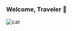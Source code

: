 ### Welcome, Traveler 👋 

![cat](https://user-images.githubusercontent.com/4527432/121690483-3109e700-cac6-11eb-99bb-d3e717fd5182.gif)

<!--
**samiuelson/samiuelson** is a ✨ _special_ ✨ repository because its `README.md` (this file) appears on your GitHub profile.

Here are some ideas to get you started:

- 🔭 I’m currently working on ...
- 🌱 I’m currently learning ...
- 👯 I’m looking to collaborate on ...
- 🤔 I’m looking for help with ...
- 💬 Ask me about ...
- 📫 How to reach me: ...
- 😄 Pronouns: ...
- ⚡ Fun fact: ...
-->
